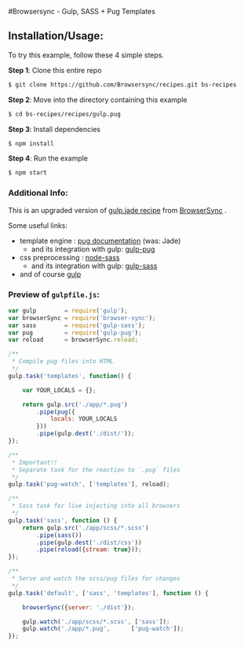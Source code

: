 #Browsersync - Gulp, SASS + Pug Templates

## Installation/Usage:

To try this example, follow these 4 simple steps.

**Step 1**: Clone this entire repo
```bash
$ git clone https://github.com/Browsersync/recipes.git bs-recipes
```

**Step 2**: Move into the directory containing this example
```bash
$ cd bs-recipes/recipes/gulp.pug
```

**Step 3**: Install dependencies
```bash
$ npm install
```

**Step 4**: Run the example
```bash
$ npm start
```

### Additional Info:

This is an upgraded version of [gulp.jade recipe](https://github.com/Browsersync/recipes/tree/master/recipes/gulp.jade) from [BrowserSync](https://github.com/browsersync/browser-sync) .

Some useful links:

  - template engine : [pug documentation](https://pugjs.org/api/reference.html)
    (was: Jade)
    - and its integration with gulp: [gulp-pug](https://www.npmjs.com/package/gulp-pug)
  - css preprocessing : [node-sass](https://www.npmjs.com/package/node-sass)
    - and its integration with
      gulp: [gulp-sass](https://www.npmjs.com/package/gulp-pug)
  - and of course [gulp](https://github.com/gulpjs/gulp/blob/master/docs/README.md)

### Preview of `gulpfile.js`:
```js
var gulp        = require('gulp');
var browserSync = require('browser-sync');
var sass        = require('gulp-sass');
var pug         = require('gulp-pug');
var reload      = browserSync.reload;

/**
 * Compile pug files into HTML
 */
gulp.task('templates', function() {

    var YOUR_LOCALS = {};

    return gulp.src('./app/*.pug')
        .pipe(pug({
            locals: YOUR_LOCALS
        }))
        .pipe(gulp.dest('./dist/'));
});

/**
 * Important!!
 * Separate task for the reaction to `.pug` files
 */
gulp.task('pug-watch', ['templates'], reload);

/**
 * Sass task for live injecting into all browsers
 */
gulp.task('sass', function () {
    return gulp.src('./app/scss/*.scss')
        .pipe(sass())
        .pipe(gulp.dest('./dist/css'))
        .pipe(reload({stream: true}));
});

/**
 * Serve and watch the scss/pug files for changes
 */
gulp.task('default', ['sass', 'templates'], function () {

    browserSync({server: './dist'});

    gulp.watch('./app/scss/*.scss', ['sass']);
    gulp.watch('./app/*.pug',      ['pug-watch']);
});

```
